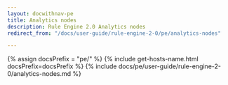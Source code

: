 ```yaml
---
layout: docwithnav-pe
title: Analytics nodes
description: Rule Engine 2.0 Analytics nodes
redirect_from: "/docs/user-guide/rule-engine-2-0/pe/analytics-nodes"

---
```


{% assign docsPrefix = "pe/" %}
{% include get-hosts-name.html docsPrefix=docsPrefix %}
{% include docs/pe/user-guide/rule-engine-2-0/analytics-nodes.md %}
